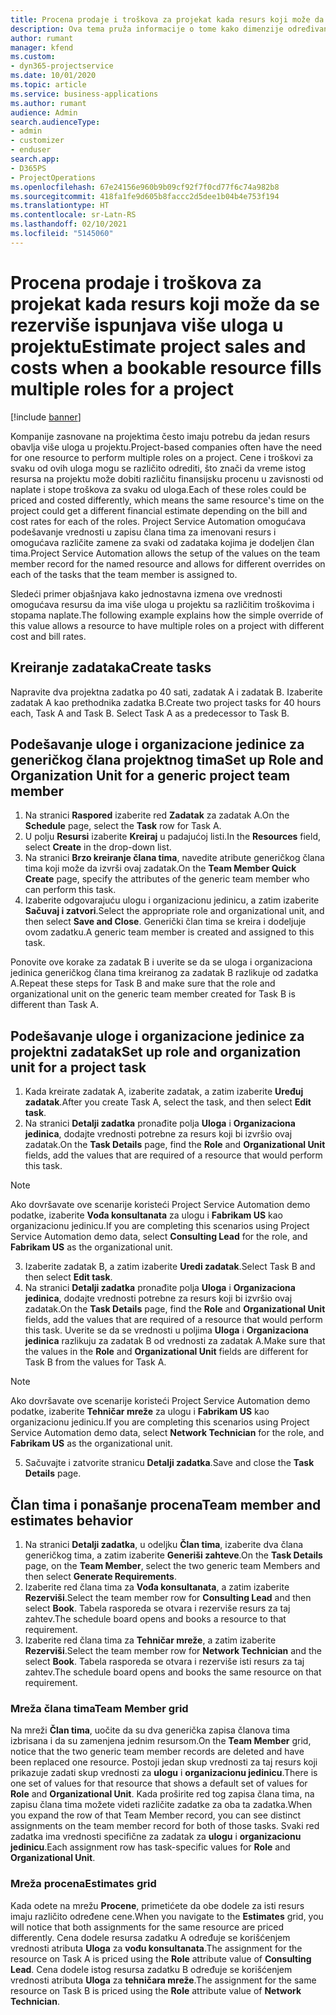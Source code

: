 ```yaml
---
title: Procena prodaje i troškova za projekat kada resurs koji može da se rezerviše ispunjava više uloga u projektu
description: Ova tema pruža informacije o tome kako dimenzije određivanja cena mogu da se koriste za podršku procenama cena i troškova za resurs koji ispunjava više uloga u projektu.
author: rumant
manager: kfend
ms.custom:
- dyn365-projectservice
ms.date: 10/01/2020
ms.topic: article
ms.service: business-applications
ms.author: rumant
audience: Admin
search.audienceType:
- admin
- customizer
- enduser
search.app:
- D365PS
- ProjectOperations
ms.openlocfilehash: 67e24156e960b9b09cf92f7f0cd77f6c74a982b8
ms.sourcegitcommit: 418fa1fe9d605b8faccc2d5dee1b04b4e753f194
ms.translationtype: HT
ms.contentlocale: sr-Latn-RS
ms.lasthandoff: 02/10/2021
ms.locfileid: "5145060"
---
```

# <a name="estimate-project-sales-and-costs-when-a-bookable-resource-fills-multiple-roles-for-a-project"></a><span data-ttu-id="46e55-103">Procena prodaje i troškova za projekat kada resurs koji može da se rezerviše ispunjava više uloga u projektu</span><span class="sxs-lookup"><span data-stu-id="46e55-103">Estimate project sales and costs when a bookable resource fills multiple roles for a project</span></span> 

[!include [banner](../includes/psa-now-project-operations.md)]

<span data-ttu-id="46e55-104">Kompanije zasnovane na projektima često imaju potrebu da jedan resurs obavlja više uloga u projektu.</span><span class="sxs-lookup"><span data-stu-id="46e55-104">Project-based companies often have the need for one resource to perform multiple roles on a project.</span></span> <span data-ttu-id="46e55-105">Cene i troškovi za svaku od ovih uloga mogu se različito odrediti, što znači da vreme istog resursa na projektu može dobiti različitu finansijsku procenu u zavisnosti od naplate i stope troškova za svaku od uloga.</span><span class="sxs-lookup"><span data-stu-id="46e55-105">Each of these roles could be priced and costed differently, which means the same resource's time on the project could get a different financial estimate depending on the bill and cost rates for each of the roles.</span></span> <span data-ttu-id="46e55-106">Project Service Automation omogućava podešavanje vrednosti u zapisu člana tima za imenovani resurs i omogućava različite zamene za svaki od zadataka kojima je dodeljen član tima.</span><span class="sxs-lookup"><span data-stu-id="46e55-106">Project Service Automation allows the setup of the values on the team member record for the named resource and allows for different overrides on each of the tasks that the team member is assigned to.</span></span>

<span data-ttu-id="46e55-107">Sledeći primer objašnjava kako jednostavna izmena ove vrednosti omogućava resursu da ima više uloga u projektu sa različitim troškovima i stopama naplate.</span><span class="sxs-lookup"><span data-stu-id="46e55-107">The following example  explains how the simple override of this value allows a resource to have multiple roles on a project with different cost and bill rates.</span></span>

## <a name="create-tasks"></a><span data-ttu-id="46e55-108">Kreiranje zadataka</span><span class="sxs-lookup"><span data-stu-id="46e55-108">Create tasks</span></span>
<span data-ttu-id="46e55-109">Napravite dva projektna zadatka po 40 sati, zadatak A i zadatak B. Izaberite zadatak A kao prethodnika zadatka B.</span><span class="sxs-lookup"><span data-stu-id="46e55-109">Create two project tasks for 40 hours each, Task A and Task B. Select Task A as a predecessor to Task B.</span></span>

## <a name="set-up-role-and-organization-unit-for-a-generic-project-team-member"></a><span data-ttu-id="46e55-110">Podešavanje uloge i organizacione jedinice za generičkog člana projektnog tima</span><span class="sxs-lookup"><span data-stu-id="46e55-110">Set up Role and Organization Unit for a generic project team member</span></span>

1. <span data-ttu-id="46e55-111">Na stranici **Raspored** izaberite red **Zadatak** za zadatak A.</span><span class="sxs-lookup"><span data-stu-id="46e55-111">On the **Schedule** page, select the **Task** row for Task A.</span></span> 
2. <span data-ttu-id="46e55-112">U polju **Resursi** izaberite **Kreiraj** u padajućoj listi.</span><span class="sxs-lookup"><span data-stu-id="46e55-112">In the **Resources** field, select **Create** in the drop-down list.</span></span>
3. <span data-ttu-id="46e55-113">Na stranici **Brzo kreiranje člana tima**, navedite atribute generičkog člana tima koji može da izvrši ovaj zadatak.</span><span class="sxs-lookup"><span data-stu-id="46e55-113">On the **Team Member Quick Create** page, specify the attributes of the generic team member who can perform this task.</span></span>
4. <span data-ttu-id="46e55-114">Izaberite odgovarajuću ulogu i organizacionu jedinicu, a zatim izaberite **Sačuvaj i zatvori**.</span><span class="sxs-lookup"><span data-stu-id="46e55-114">Select the appropriate role and organizational unit, and then select **Save and Close**.</span></span> <span data-ttu-id="46e55-115">Generički član tima se kreira i dodeljuje ovom zadatku.</span><span class="sxs-lookup"><span data-stu-id="46e55-115">A generic team member is created and assigned to this task.</span></span> 

<span data-ttu-id="46e55-116">Ponovite ove korake za zadatak B i uverite se da se uloga i organizaciona jedinica generičkog člana tima kreiranog za zadatak B razlikuje od zadatka A.</span><span class="sxs-lookup"><span data-stu-id="46e55-116">Repeat these steps for Task B and make sure that the role and organizational unit on the generic team member created for Task B is different than Task A.</span></span> 

## <a name="set-up-role-and-organization-unit-for-a-project-task"></a><span data-ttu-id="46e55-117">Podešavanje uloge i organizacione jedinice za projektni zadatak</span><span class="sxs-lookup"><span data-stu-id="46e55-117">Set up role and organization unit for a project task</span></span>

1. <span data-ttu-id="46e55-118">Kada kreirate zadatak A, izaberite zadatak, a zatim izaberite **Uređuj zadatak**.</span><span class="sxs-lookup"><span data-stu-id="46e55-118">After you create Task A, select the task, and then select **Edit task**.</span></span>
2. <span data-ttu-id="46e55-119">Na stranici **Detalji zadatka** pronađite polja **Uloga** i **Organizaciona jedinica**, dodajte vrednosti potrebne za resurs koji bi izvršio ovaj zadatak.</span><span class="sxs-lookup"><span data-stu-id="46e55-119">On the **Task Details** page, find the **Role** and **Organizational Unit** fields, add the values that are required of a resource that would perform this task.</span></span> 

  > [!NOTE]
  > <span data-ttu-id="46e55-120">Ako dovršavate ove scenarije koristeći Project Service Automation demo podatke, izaberite **Vođa konsultanata** za ulogu i **Fabrikam US** kao organizacionu jedinicu.</span><span class="sxs-lookup"><span data-stu-id="46e55-120">If you are completing this scenarios using Project Service Automation demo data, select **Consulting Lead** for the role, and **Fabrikam US** as the organizational unit.</span></span>

3. <span data-ttu-id="46e55-121">Izaberite zadatak B, a zatim izaberite **Uredi zadatak**.</span><span class="sxs-lookup"><span data-stu-id="46e55-121">Select Task B and then select **Edit task**.</span></span>
4. <span data-ttu-id="46e55-122">Na stranici **Detalji zadatka** pronađite polja **Uloga** i **Organizaciona jedinica**, dodajte vrednosti potrebne za resurs koji bi izvršio ovaj zadatak.</span><span class="sxs-lookup"><span data-stu-id="46e55-122">On the **Task Details** page, find the **Role** and **Organizational Unit** fields, add the values that are required of a resource that would perform this task.</span></span> <span data-ttu-id="46e55-123">Uverite se da se vrednosti u poljima **Uloga** i **Organizaciona jedinica** razlikuju za zadatak B od vrednosti za zadatak A.</span><span class="sxs-lookup"><span data-stu-id="46e55-123">Make sure that the values in the **Role** and **Organizational Unit** fields are different for Task B from the values for Task A.</span></span> 

  > [!NOTE]
  > <span data-ttu-id="46e55-124">Ako dovršavate ove scenarije koristeći Project Service Automation demo podatke, izaberite **Tehničar mreže** za ulogu i **Fabrikam US** kao organizacionu jedinicu.</span><span class="sxs-lookup"><span data-stu-id="46e55-124">If you are completing this scenarios using Project Service Automation demo data, select **Network Technician** for the role, and **Fabrikam US** as the organizational unit.</span></span>

5. <span data-ttu-id="46e55-125">Sačuvajte i zatvorite stranicu **Detalji zadatka**.</span><span class="sxs-lookup"><span data-stu-id="46e55-125">Save and close the **Task Details** page.</span></span> 

## <a name="team-member-and-estimates-behavior"></a><span data-ttu-id="46e55-126">Član tima i ponašanje procena</span><span class="sxs-lookup"><span data-stu-id="46e55-126">Team member and estimates behavior</span></span> 

1. <span data-ttu-id="46e55-127">Na stranici **Detalji zadatka**, u odeljku **Član tima**, izaberite dva člana generičkog tima, a zatim izaberite **Generiši zahteve**.</span><span class="sxs-lookup"><span data-stu-id="46e55-127">On the **Task Details** page, on the **Team Member**, select the two generic team Members and then select **Generate Requirements**.</span></span> 
2. <span data-ttu-id="46e55-128">Izaberite red člana tima za **Vođa konsultanata**, a zatim izaberite **Rezerviši**.</span><span class="sxs-lookup"><span data-stu-id="46e55-128">Select the team member row for **Consulting Lead** and then select **Book**.</span></span> <span data-ttu-id="46e55-129">Tabela rasporeda se otvara i rezerviše resurs za taj zahtev.</span><span class="sxs-lookup"><span data-stu-id="46e55-129">The schedule board opens and books a resource to that requirement.</span></span>
3. <span data-ttu-id="46e55-130">Izaberite red člana tima za **Tehničar mreže**, a zatim izaberite **Rezerviši**.</span><span class="sxs-lookup"><span data-stu-id="46e55-130">Select the team member row for **Network Technician** and the select **Book**.</span></span> <span data-ttu-id="46e55-131">Tabela rasporeda se otvara i rezerviše isti resurs za taj zahtev.</span><span class="sxs-lookup"><span data-stu-id="46e55-131">The schedule board opens and books the same resource on that requirement.</span></span>

### <a name="team-member-grid"></a><span data-ttu-id="46e55-132">Mreža člana tima</span><span class="sxs-lookup"><span data-stu-id="46e55-132">Team Member grid</span></span> 
<span data-ttu-id="46e55-133">Na mreži **Član tima**, uočite da su dva generička zapisa članova tima izbrisana i da su zamenjena jednim resursom.</span><span class="sxs-lookup"><span data-stu-id="46e55-133">On the **Team Member** grid, notice that the two generic team member records are deleted and have been replaced one resource.</span></span> <span data-ttu-id="46e55-134">Postoji jedan skup vrednosti za taj resurs koji prikazuje zadati skup vrednosti za **ulogu** i **organizacionu jedinicu**.</span><span class="sxs-lookup"><span data-stu-id="46e55-134">There is one set of values for that resource that shows a default set of values for **Role** and **Organizational Unit**.</span></span>
<span data-ttu-id="46e55-135">Kada proširite red tog zapisa člana tima, na zapisu člana tima možete videti različite zadatke za oba ta zadatka.</span><span class="sxs-lookup"><span data-stu-id="46e55-135">When you expand the row of that Team Member record, you can see distinct assignments on the team member record for both of those tasks.</span></span> <span data-ttu-id="46e55-136">Svaki red zadatka ima vrednosti specifične za zadatak za **ulogu** i **organizacionu jedinicu**.</span><span class="sxs-lookup"><span data-stu-id="46e55-136">Each assignment row has task-specific values for **Role** and **Organizational Unit**.</span></span> 

### <a name="estimates-grid"></a><span data-ttu-id="46e55-137">Mreža procena</span><span class="sxs-lookup"><span data-stu-id="46e55-137">Estimates grid</span></span> 
<span data-ttu-id="46e55-138">Kada odete na mrežu **Procene**, primetićete da obe dodele za isti resurs imaju različito određene cene.</span><span class="sxs-lookup"><span data-stu-id="46e55-138">When you navigate to the **Estimates** grid, you will notice that both assignments for the same resource are priced differently.</span></span>
<span data-ttu-id="46e55-139">Cena dodele resursa zadatku A određuje se korišćenjem vrednosti atributa **Uloga** za **vođu konsultanata**.</span><span class="sxs-lookup"><span data-stu-id="46e55-139">The assignment for the resource on Task A is priced using the **Role** attribute value of **Consulting Lead**.</span></span> <span data-ttu-id="46e55-140">Cena dodele istog resursa zadatku B određuje se korišćenjem vrednosti atributa **Uloga** za **tehničara mreže**.</span><span class="sxs-lookup"><span data-stu-id="46e55-140">The assignment for the same resource on Task B is priced using the **Role** attribute value of **Network Technician**.</span></span>

